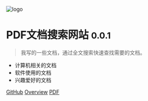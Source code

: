 ![logo](https://foruda.gitee.com/avatar/1677168287700720698/9221927_hujinya_admin_1657526681.png!avatar200)

# PDF文档搜索网站 <small>0.0.1</small>

> 我写的一些文档，通过全文搜索快速查找需要的文档。

- 计算机相关的文档
- 软件使用的文档 
- 兴趣爱好的文档

[GitHub](https://github.com/zichenlbl) [Overview](#PDF文档搜索网站) [PDF](/pdf)

<!-- 背景图片 -->

<!--![](http://slocalhost:4000/css/images/banner.jpg)

-->

<!-- 背景色 -->

<!--![color](#f0f0f0)-->